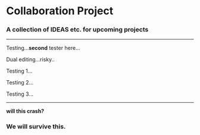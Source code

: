 # Collaboration Project
### A collection of IDEAS etc. for upcoming projects



---

Testing...**second** tester here...



Dual editing...risky..

Testing 1...

Testing 2...

Testing 3...

---

**will this crash?**

### We will survive this.